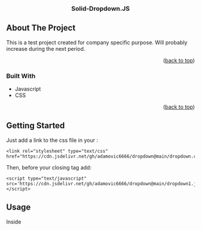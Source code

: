 <!-- Improved compatibility of back to top link: See: https://github.com/othneildrew/Best-README-Template/pull/73 -->
<a name="readme-top"></a>


<!-- PROJECT LOGO -->
<br />
<div align="center">

<h3 align="center">Solid-Dropdown.JS</h3>

</div>


<!-- ABOUT THE PROJECT -->
## About The Project

This is a test project created for company specific purpose. 
Will probably increase during the next period. 

<p align="right">(<a href="#readme-top">back to top</a>)</p>



### Built With

* Javascript
* CSS

<p align="right">(<a href="#readme-top">back to top</a>)</p>



<!-- GETTING STARTED -->
## Getting Started

Just add a link to the css file in your <head>:
````
<link rel="stylesheet" type="text/css" href="https://cdn.jsdelivr.net/gh/adamovic6666/dropdown@main/dropdown.css"/>
````
  
Then, before your closing <body> tag add:
````
<script type="text/javascript" src='https://cdn.jsdelivr.net/gh/adamovic6666/dropdown@main/dropdown1.js'></script>
````

<!-- USAGE -->
## Usage
  
Inside <script> tag instantiate Dropdown class with following:
  
````
new Dropdown(arr[str]);
  
```` 
  

<p align="right">(<a href="#readme-top">back to top</a>)</p>
